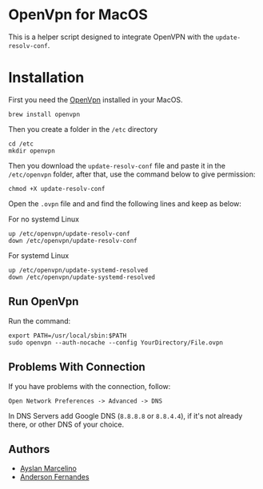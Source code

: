 # OpenVpn for MacOS

This is a helper script designed to integrate OpenVPN with the `update-resolv-conf`.


# Installation

First you need the [OpenVpn](https://openvpn.net/vpn-server-resources/connecting-to-access-server-with-macos/) installed in your MacOS.

    brew install openvpn

Then you create a folder in the `/etc` directory

    cd /etc
    mkdir openvpn

Then you download the `update-resolv-conf` file and paste it in the `/etc/openvpn` folder, after that, use the command below to give permission:

    chmod +X update-resolv-conf

Open the `.ovpn` file and and find the following lines and keep as below:

For no systemd Linux

	up /etc/openvpn/update-resolv-conf
    down /etc/openvpn/update-resolv-conf

For systemd Linux

    up /etc/openvpn/update-systemd-resolved
    down /etc/openvpn/update-systemd-resolved

## Run OpenVpn

Run the command:

    export PATH=/usr/local/sbin:$PATH
    sudo openvpn --auth-nocache --config YourDirectory/File.ovpn

## Problems With Connection

If you have problems with the connection, follow:

`Open Network Preferences -> Advanced -> DNS`

In DNS Servers add Google DNS (`8.8.8.8` or `8.8.4.4`), if it's not already there, or other DNS of your choice.

## Authors

- [Ayslan Marcelino](https://github.com/ayslanmarcelino)
- [Anderson Fernandes](https://github.com/andersonfernandes)
